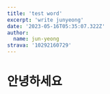 ```yaml
---
title: 'test word'
excerpt: 'write junyeong'
date: '2023-05-16T05:35:07.322Z'
author:
  name: jun-yeong
strava: '10292160729'
---
```


# 안녕하세요
